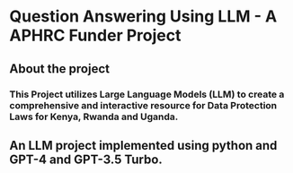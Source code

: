 # Question Answering Using LLM - A APHRC Funder Project 

## About the project
### This Project utilizes  Large Language Models (LLM) to create a comprehensive and  interactive resource for Data Protection Laws for Kenya, Rwanda and Uganda.

## An LLM project implemented using python and GPT-4 and GPT-3.5 Turbo.
